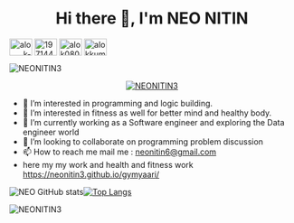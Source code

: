 <h1 align="center">Hi there 👋, I'm NEO NITIN</h1> <p align="left">
<a align="right" href="https://www.linkedin.com/in/nitin-gaur1999/" target="blank"><img align="center" src="https://raw.githubusercontent.com/rahuldkjain/github-profile-readme-generator/master/src/images/icons/Social/linked-in-alt.svg" alt="alok-kumar-maurya" height="30" width="40" /></a>
<a href="https://leetcode.com/neonitin/" target="blank"><img align="center" src="https://raw.githubusercontent.com/rahuldkjain/github-profile-readme-generator/master/src/images/icons/Social/leet-code.svg" alt="19714447" height="30" width="40" /></a>
<a href="https://www.codechef.com/users/neonitin" target="blank"><img align="center" src="https://cdn.jsdelivr.net/npm/simple-icons@3.1.0/icons/codechef.svg" alt="alok0806" height="30" width="40" /></a>
<a href="https://auth.geeksforgeeks.org/user/nitingaud1999/" target="blank"><img align="center" src="https://raw.githubusercontent.com/rahuldkjain/github-profile-readme-generator/master/src/images/icons/Social/geeks-for-geeks.svg" alt="alokkumar1997maurya" height="30" width="40" /></a>
</p>
<p align="left"> <img src="https://komarev.com/ghpvc/?username=NEONITIN3&label=Profile%20views&color=0e75b6&style=flat" alt="NEONITIN3" /> </p>
<p align="center"> <a href="https://github.com/ryo-ma/github-profile-trophy"><img src="https://github-profile-trophy.vercel.app/?username=NEONITIN3" alt="NEONITIN3" /></a> </p>

- 👀 I’m interested in programming and logic building.
- 👀 I’m interested in fitness as well for better mind and healthy body.
- 🌱 I’m currently working as a Software engineer and exploring the Data engineer world
- 💞️ I’m looking to collaborate on programming problem discussion 
- 📫 How to reach me mail me : neonitin6@gmail.com
- here my my work and health and fitness work https://neonitin3.github.io/gymyaari/

<!---
NEONITIN3/NEONITIN3 is a ✨ special ✨ repository because its `README.md` (this file) appears on your GitHub profile.
You can click the Preview link to take a look at your changes.
--->
![NEO GitHub stats](https://github-readme-stats.vercel.app/api?username=NEONITIN3&theme=light&show_icons=true)[![Top Langs](https://github-readme-stats.vercel.app/api/top-langs/?username=NEONITIN3&layout=compact)](https://github.com/NEONITIN3/CARD)

<p><img align="center" src="https://github-readme-streak-stats.herokuapp.com/?user=NEONITIN3&" alt="NEONITIN3" /></p>

